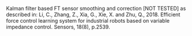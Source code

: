 Kalman filter based FT sensor smoothing and correction [NOT TESTED]
as described in:
Li, C., Zhang, Z., Xia, G., Xie, X. and Zhu, Q., 2018. Efficient force control learning system for industrial robots based on variable impedance control. Sensors, 18(8), p.2539.